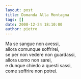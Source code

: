 ```yaml
---
layout: post
title: Domanda Alla Montagna
tags: []
date: 2008-12-24 18:10:00
author: pietro
---
```

Ma se sangue non avessi,<br/>allora comunque soffrirei,<br/>se per non vedere non guardassi,<br/>allora uomo non sarei,<br/>e dunque chiedo a questi sassi,<br/>come soffrire non potrei.

